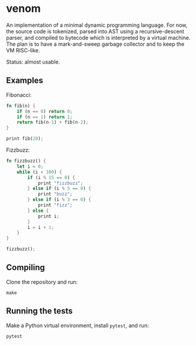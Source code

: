# venom

An implementation of a minimal dynamic programming language. For now, the source code is tokenized, parsed into AST using a recursive-descent parser, and compiled to bytecode which is interpreted by a virtual machine. The plan is to have a mark-and-sweep garbage collector and to keep the VM RISC-like.

Status: almost usable.

## Examples

Fibonacci:

```rust
fn fib(n) { 
    if (n == 0) return 0;
    if (n == 1) return 1;
    return fib(n-1) + fib(n-2);
}

print fib(20);
```

Fizzbuzz:

```rust
fn fizzbuzz() {
    let i = 0;
    while (i < 100) {
        if (i % 15 == 0) {
            print "fizzbuzz";
        } else if (i % 5 == 0) {
            print "buzz";
        } else if (i % 3 == 0) {
            print "fizz";
        } else {
            print i;
        }
        i = i + 1;
    }
}

fizzbuzz();
```

## Compiling

Clone the repository and run:

```
make
```

## Running the tests

Make a Python virtual environment, install `pytest`, and run:

```
pytest
```